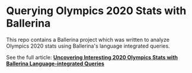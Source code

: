 # Querying Olympics 2020 Stats with Ballerina

This repo contains a Ballerina project which was written to analyze Olympics 2020 stats using Ballerina's language integrated queries.

See the full article: **[Uncovering Interesting 2020 Olympics Stats with Ballerina Language-integrated Queries](https://medium.com/geekculture/uncovering-interesting-2020-olympics-stats-with-ballerina-language-integrated-queries-7d5d0995b112)**
